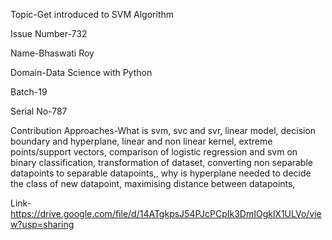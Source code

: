 Topic-Get introduced to SVM Algorithm

Issue Number-732

Name-Bhaswati Roy

Domain-Data Science with Python

Batch-19

Serial No-787

Contribution Approaches-What is svm, svc and svr, linear model, decision boundary and hyperplane, linear and non linear kernel, extreme points/support vectors, 
comparison of logistic regression and svm on binary classification, transformation of dataset, converting non separable datapoints to separable datapoints,,
why is hyperplane needed to decide the class of new datapoint, maximising distance between datapoints, 

Link- https://drive.google.com/file/d/14ATgkpsJ54PJcPCpIk3DmIOgklX1ULVo/view?usp=sharing
